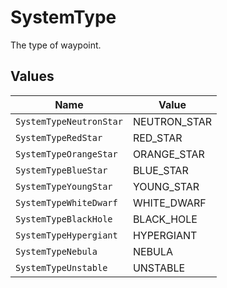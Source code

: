 # SystemType

The type of waypoint.


## Values

| Name                    | Value                   |
| ----------------------- | ----------------------- |
| `SystemTypeNeutronStar` | NEUTRON_STAR            |
| `SystemTypeRedStar`     | RED_STAR                |
| `SystemTypeOrangeStar`  | ORANGE_STAR             |
| `SystemTypeBlueStar`    | BLUE_STAR               |
| `SystemTypeYoungStar`   | YOUNG_STAR              |
| `SystemTypeWhiteDwarf`  | WHITE_DWARF             |
| `SystemTypeBlackHole`   | BLACK_HOLE              |
| `SystemTypeHypergiant`  | HYPERGIANT              |
| `SystemTypeNebula`      | NEBULA                  |
| `SystemTypeUnstable`    | UNSTABLE                |